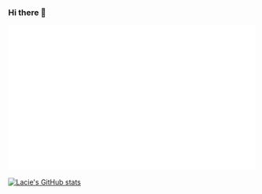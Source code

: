 ### Hi there 👋

![](https://github.com/lacie-life/github-stats/blob/master/generated/languages.svg)

[![Lacie's GitHub stats](https://github-readme-stats.vercel.app/api?username=lacie-life)](https://github.com/anuraghazra/github-readme-stats)


<!--
**lacie-life/lacie-life** is a ✨ _special_ ✨ repository because its `README.md` (this file) appears on your GitHub profile.

Here are some ideas to get you started:

- 🔭 I’m currently working on ...
- 🌱 I’m currently learning ...
- 👯 I’m looking to collaborate on ...
- 🤔 I’m looking for help with ...
- 💬 Ask me about ...
- 📫 How to reach me: ...
- 😄 Pronouns: ...
- ⚡ Fun fact: ...
-->

